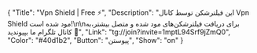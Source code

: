 {
"Title": "Vpn Shield | Free ⚡️",
"Description": "این فیلترشکن توسط کانال Vpn Shield مود شده است!\n\nبرای دریافت فیلترشکن‌های مود شده و متصل بیشتر،به کانال تلگرام ما بپیوندید 🤍",
"Link": "tg://join?invite=1mptL94Srf9jZmQ0",
"Color": "#40d1b2",
"Button": "پیوستن",
"Show": "on"
}
